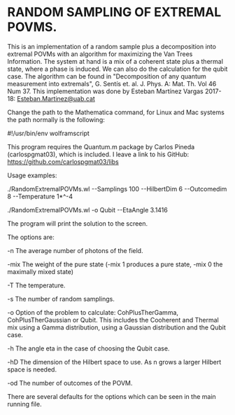 # RANDOM SAMPLING OF EXTREMAL POVMS.
This is an implementation of a random sample plus a decomposition into extremal POVMs with an 
algorithm for maximizing the Van Trees Information.  The system at hand is
a mix of a coherent state plus a thermal state, where a phase is induced. We can also do the calculation for the qubit case.
The algorithm can be found in  "Decomposition of any quantum measurement into extremals", G. Sentís et. al.  J. Phys. A: Mat. 
Th. Vol 46  Num 37. This implementation was done by Esteban Martínez Vargas 2017-18: Esteban.Martinez@uab.cat

Change the path to the Mathematica command, for Linux and Mac systems the path normally is the following:

#!/usr/bin/env wolframscript 

This program requires the Quantum.m package by Carlos Pineda (carlospgmat03), which is included. I leave
a link to his GitHub: 
https://github.com/carlospgmat03/libs

   Usage examples:
   
   ./RandomExtremalPOVMs.wl --Samplings 100 --HilbertDim 6 --Outcomedim 8 --Temperature 1*^-4
   
   ./RandomExtremalPOVMs.wl -o Qubit --EtaAngle 3.1416

The program will print the solution to the screen.

The options are:

  -n  The average number of photons of the field.

  -mix  The weight of the pure state (-mix 1 produces a pure state, -mix 0 the maximally mixed state)

  -T  The temperature.

  -s  The number of random samplings.

  -o  Option of the problem to calculate: CohPlusTherGamma, CohPlusTherGaussian or Qubit.
  This includes the Cooherent and Thermal mix using a Gamma distribution, using a Gaussian distribution
  and the Qubit case.

  -h  The angle eta in the case of choosing the Qubit case.

  -hD The dimension of the Hilbert space to use. As n grows a larger Hilbert space is needed.

  -od The number of outcomes of the POVM.

There are several defaults for the options which can be seen in the main running file.
